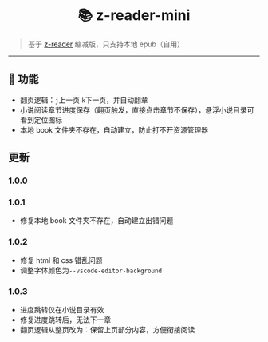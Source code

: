 <h1 align="center">📚 z-reader-mini</h1>

> 基于 [z-reader](https://github.com/aooiuu/z-reader) 缩减版，只支持本地 epub（自用）

---

## 🎉 功能

- 翻页逻辑：`j`上一页 `k`下一页，并自动翻章
- 小说阅读章节进度保存（翻页触发，直接点击章节不保存），悬浮小说目录可看到定位图标
- 本地 book 文件夹不存在，自动建立，防止打不开资源管理器

## 更新

### 1.0.0

### 1.0.1

- 修复本地 book 文件夹不存在，自动建立出错问题

### 1.0.2

- 修复 html 和 css 错乱问题
- 调整字体颜色为`--vscode-editor-background`

### 1.0.3

- 进度跳转仅在小说目录有效
- 修复进度跳转后，无法下一章
- 翻页逻辑从整页改为：保留上页部分内容，方便衔接阅读
